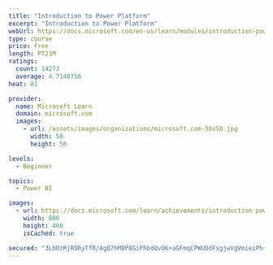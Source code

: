 ```yaml
---
title: "Introduction to Power Platform"
excerpt: "Introduction to Power Platform"
webUrl: https://docs.microsoft.com/en-us/learn/modules/introduction-power-platform/
type: course
price: Free
length: PT21M
ratings:
  count: 14273
  average: 4.7140756
heat: 81

provider:
  name: Microsoft Learn
  domain: microsoft.com
  images:
    - url: /assets/images/organizations/microsoft.com-50x50.jpg
      width: 50
      height: 50

levels:
  - Beginner

topics:
  - Power BI

images:
  - url: https://docs.microsoft.com/learn/achievements/introduction-power-platform-social.png
    width: 800
    height: 400
    isCached: true

secured: "3Lb0zRjRORyTfR/AgQ7hM0P8GiPhbdQvOK+aGFmqCPWUOdFsgjwVgVmieiPh+Bnssjd6BPFR/VmLzMputs/kAW8VDDKbLPi1OD2+LorRmYhE9PTr4VniMT/211+G/AWmcQhPJoEo+w+Cp5P0propsugFKIOOoogMd/YG+n+o9emwNwo8a1FVbChj1rJbIFumOlUA9Zei+5qIrByDUfRvFL8/b5/uxPGB4OjijyTAmmHfNyKPCwWBRE8gov1Gw080Q9fMGpM+zkrzudHV70ZW5dUiv/wW64Igvj0l1t+yD7H6ikED8Gu5z4Z94idthAz5mIvfiIy6CF8qCgBDktCQdhOVO5Ea1YDxE/TrXtI8PVY9WYmhAd4Y8lTyslKwDWidot6xJBC5gkLUbKvhW3XUY/uexWAWd0N5uL00+odzefblgy2kcP6kDaElZYB6UFvU;fBDc89EWVZh+kxBrTQpXgA=="
---
```


